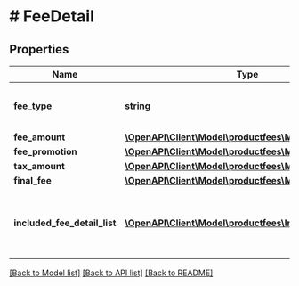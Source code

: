 # # FeeDetail

## Properties

Name | Type | Description | Notes
------------ | ------------- | ------------- | -------------
**fee_type** | **string** | The type of fee charged to a seller. |
**fee_amount** | [**\OpenAPI\Client\Model\productfees\MoneyType**](MoneyType.md) |  |
**fee_promotion** | [**\OpenAPI\Client\Model\productfees\MoneyType**](MoneyType.md) |  | [optional]
**tax_amount** | [**\OpenAPI\Client\Model\productfees\MoneyType**](MoneyType.md) |  | [optional]
**final_fee** | [**\OpenAPI\Client\Model\productfees\MoneyType**](MoneyType.md) |  |
**included_fee_detail_list** | [**\OpenAPI\Client\Model\productfees\IncludedFeeDetail[]**](IncludedFeeDetail.md) | A list of other fees that contribute to a given fee. | [optional]

[[Back to Model list]](../../README.md#models) [[Back to API list]](../../README.md#endpoints) [[Back to README]](../../README.md)

